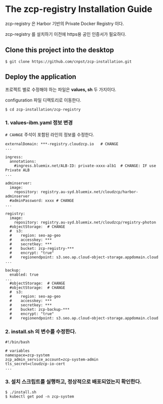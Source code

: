 # The zcp-registry Installation Guide

zcp-registry 은 Harbor 기반의 Private Docker Registry 이다.

zcp-registry 를 설치하기 이전에 https용 공인 인증서가 필요하다.

## Clone this project into the desktop
```
$ git clone https://github.com/cnpst/zcp-installation.git
```

## Deploy the application
프로젝트 별로 수정해야 하는 파일은 **values, sh** 두 가지이다.

configuration 파일 디렉토리로 이동한다.

```
$ cd zcp-installation/zcp-registry
```

### 1. values-ibm.yaml 정보 변경
`# CAHNGE` 주석이 포함된 라인의 정보를 수정한다.
```
externalDomain: ***-registry.cloudzcp.io   # CHANGE
...

ingress:
  annotations:
    #ingress.bluemix.net/ALB-ID: private-xxxx-alb1  # CHANGE: IF use Private ALB
...

adminserver:
  image:
    repository: registry.au-syd.bluemix.net/cloudzcp/harbor-adminserver
  #adminPassword: xxxx # CHANGE
...

registry:
  image:
    repository: registry.au-syd.bluemix.net/cloudzcp/registry-photon
  #objectStorage:  # CHANGE
  #  s3:
  #    region: seo-ap-geo
  #    accesskey: ***
  #    secretkey: ***
  #    bucket: zcp-registry-***
  #    encrypt: "true"
  #    regionendpoint: s3.seo.ap.cloud-object-storage.appdomain.cloud
...

backup:
  enabled: true
...
  #objectStorage:  # CHANGE
  #objectStorage:  # CHANGE
  #  s3:
  #    region: seo-ap-geo
  #    accesskey: ***
  #    secretkey: ***
  #    bucket: zcp-backup-***
  #    encrypt: "true"
  #    regionendpoint: s3.seo.ap.cloud-object-storage.appdomain.cloud
```

### 2. install.sh 의 변수를 수정한다.
```
#!/bin/bash

# variables
namespace=zcp-system
zcp_admin_service_account=zcp-system-admin
tls_secret=cloudzcp-io-cert
...
```

### 3. 설치 스크립트를 실행하고, 정상적으로 배포되었는지 확인한다.
```
$ ./install.sh
$ kubectl get pod -n zcp-system
```
